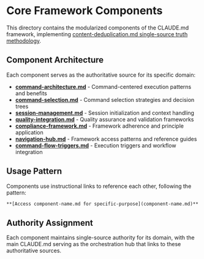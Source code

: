# Core Framework Components

This directory contains the modularized components of the CLAUDE.md framework, implementing [content-deduplication.md single-source truth methodology](../../../../operations/content-deduplication.md).

## Component Architecture

Each component serves as the authoritative source for its specific domain:

- **[command-architecture.md](command-architecture.md)** - Command-centered execution patterns and benefits
- **[command-selection.md](command-selection.md)** - Command selection strategies and decision trees  
- **[session-management.md](session-management.md)** - Session initialization and context handling
- **[quality-integration.md](quality-integration.md)** - Quality assurance and validation frameworks
- **[compliance-framework.md](compliance-framework.md)** - Framework adherence and principle application
- **[navigation-hub.md](navigation-hub.md)** - Framework access patterns and reference guides
- **[command-flow-triggers.md](command-flow-triggers.md)** - Execution triggers and workflow integration

## Usage Pattern

Components use instructional links to reference each other, following the pattern:
```markdown
**[Access component-name.md for specific-purpose](component-name.md)**
```

## Authority Assignment

Each component maintains single-source authority for its domain, with the main CLAUDE.md serving as the orchestration hub that links to these authoritative sources.